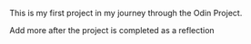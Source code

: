 This is my first project in my journey through the Odin Project. 

Add more after the project is completed as a reflection
